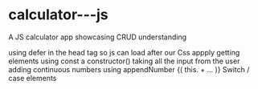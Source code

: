# calculator---js
A JS calculator app showcasing CRUD understanding

using defer in the head tag so js can load after our Css appply
getting elements using const
a constructor() taking all the input from the user
adding continuous numbers using appendNumber {( this. + ... )}
Switch  / case elements
